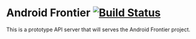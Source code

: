 # Android Frontier [![Build Status](https://travis-ci.org/android-frontier/android-frontier.svg)](https://travis-ci.org/android-frontier/android-frontier)

This is a prototype API server that will serves the Android Frontier project.
